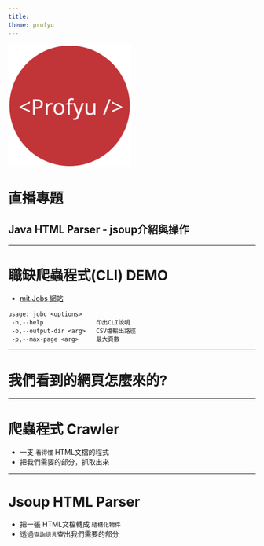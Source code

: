 ```yaml
---
title:
theme: profyu
---
```


<!-- .slide: data-background="assets/background.png" -->
<img style='border:none;background:none;box-shadow:none;' src='assets/logo.svg' width="250"/>

# 直播專題
## Java HTML Parser - jsoup介紹與操作

---

# 職缺爬蟲程式(CLI) DEMO

* [mit.Jobs 網站](https://mit.jobs/jobs?page=1)

```
usage: jobc <options>
 -h,--help               印出CLI說明
 -o,--output-dir <arg>   CSV檔輸出路徑
 -p,--max-page <arg>     最大頁數
```

---

# 我們看到的網頁怎麼來的?

---

# 爬蟲程式 Crawler

* 一支 `看得懂` HTML文檔的程式
* 把我們需要的部分，抓取出來

---

# Jsoup HTML Parser

* 把一張 HTML文檔轉成 `結構化物件`
* 透過`查詢語言`查出我們需要的部分
